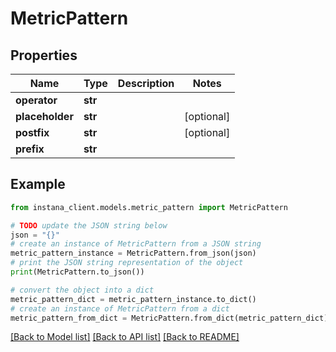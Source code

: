# MetricPattern


## Properties

Name | Type | Description | Notes
------------ | ------------- | ------------- | -------------
**operator** | **str** |  | 
**placeholder** | **str** |  | [optional] 
**postfix** | **str** |  | [optional] 
**prefix** | **str** |  | 

## Example

```python
from instana_client.models.metric_pattern import MetricPattern

# TODO update the JSON string below
json = "{}"
# create an instance of MetricPattern from a JSON string
metric_pattern_instance = MetricPattern.from_json(json)
# print the JSON string representation of the object
print(MetricPattern.to_json())

# convert the object into a dict
metric_pattern_dict = metric_pattern_instance.to_dict()
# create an instance of MetricPattern from a dict
metric_pattern_from_dict = MetricPattern.from_dict(metric_pattern_dict)
```
[[Back to Model list]](../README.md#documentation-for-models) [[Back to API list]](../README.md#documentation-for-api-endpoints) [[Back to README]](../README.md)


